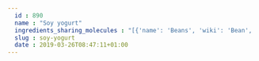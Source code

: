 ```yaml
---
  id : 890
  name : "Soy yogurt"
  ingredients_sharing_molecules : "[{'name': 'Beans', 'wiki': 'Bean', 'id': 284, 'category': 'Legume', 'common_molecules': [644104, 107971, 5284639, 1130, 5281707, 5281708]}, {'name': 'Lima Beans', 'wiki': 'Phaseolus_lunatus', 'id': 285, 'category': 'Legume', 'common_molecules': [644104, 107971, 5284639, 1130, 5281707, 5281708]}, {'name': 'Peas', 'wiki': 'Pea', 'id': 288, 'category': 'Legume', 'common_molecules': [644104, 107971, 5284639, 1130, 5281707, 5281708]}, {'name': 'Soybean', 'wiki': 'Soybean', 'id': 289, 'category': 'Legume', 'common_molecules': [644104, 107971, 5284639, 1130, 5281707, 5281708]}, {'name': 'Soybean Sauce', 'wiki': 'Soy_sauce', 'id': 291, 'category': 'Plant Derivative', 'common_molecules': [644104, 107971, 5284639, 1130, 5281707, 5281708]}]"
  slug : soy-yogurt
  date : 2019-03-26T08:47:11+01:00
---
```



